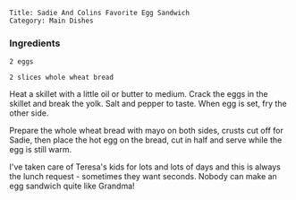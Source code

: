~~~ recipe-info
Title: Sadie And Colins Favorite Egg Sandwich
Category: Main Dishes
~~~

### Ingredients
~~~ recipe-ingredients
2 eggs

2 slices whole wheat bread
~~~

Heat a skillet with a little oil or butter to medium. Crack the eggs in the skillet and break the
yolk. Salt and pepper to taste. When egg is set, fry the other side.

Prepare the whole wheat bread with mayo on both sides, crusts cut off for Sadie, then place the hot
egg on the bread, cut in half and serve while the egg is still warm.

I've taken care of Teresa's kids for lots and lots of days and this is always the lunch request \-
sometimes they want seconds. Nobody can make an egg sandwich quite like Grandma!
